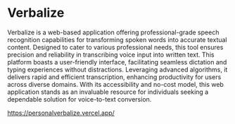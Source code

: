 # Verbalize

Verbalize is a web-based application offering professional-grade speech recognition capabilities for transforming spoken words into accurate textual content. Designed to cater to various professional needs, this tool ensures precision and reliability in transcribing voice input into written text. This platform boasts a user-friendly interface, facilitating seamless dictation and typing experiences without distractions. Leveraging advanced algorithms, it delivers rapid and efficient transcription, enhancing productivity for users across diverse domains. With its accessibility and no-cost model, this web application stands as an invaluable resource for individuals seeking a dependable solution for voice-to-text conversion.

https://personalverbalize.vercel.app/
